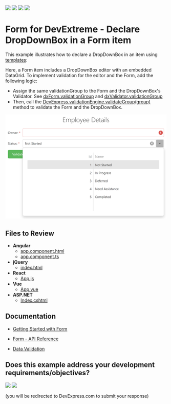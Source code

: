<!-- default badges list -->
![](https://img.shields.io/endpoint?url=https://codecentral.devexpress.com/api/v1/VersionRange/290388689/20.1.6%2B)
[![](https://img.shields.io/badge/Open_in_DevExpress_Support_Center-FF7200?style=flat-square&logo=DevExpress&logoColor=white)](https://supportcenter.devexpress.com/ticket/details/T926024)
[![](https://img.shields.io/badge/📖_How_to_use_DevExpress_Examples-e9f6fc?style=flat-square)](https://docs.devexpress.com/GeneralInformation/403183)
[![](https://img.shields.io/badge/💬_Leave_Feedback-feecdd?style=flat-square)](#does-this-example-address-your-development-requirementsobjectives)
<!-- default badges end -->
# Form for DevExtreme - Declare DropDownBox in a Form item

This example illustrates how to declare a DropDownBox in an item using [templates](https://js.devexpress.com/Documentation/ApiReference/UI_Widgets/dxForm/Item_Types/SimpleItem/#template):

Here, a Form item includes a DropDownBox editor with an embedded DataGrid. To implement validation for the editor and the Form, add the following logic:
- Assign the same validationGroup to the Form and the DropDownBox's Validator. See [dxForm.validationGroup](https://js.devexpress.com/Documentation/ApiReference/UI_Widgets/dxForm/Configuration/#validationGroup) and [dxValidator.validationGroup](https://js.devexpress.com/Documentation/ApiReference/UI_Widgets/dxValidator/Configuration/#validationGroup)
- Then, call the [DevExpress.validationEngine.validateGroup(group)](https://js.devexpress.com/Documentation/ApiReference/Common/Utils/validationEngine/#validateGroupgroup) method to validate the Form and the DropDownBox.

<div align="center"><img alt="Form for DevExtreme - Declare DropDownBox in a Form item" src="dx-form-declare-dropdownbox-in-a-form-item.png" /></div>

## Files to Review

- **Angular**
    - [app.component.html](Angular/src/app/app.component.html)
    - [app.component.ts](Angular/src/app/app.component.ts)
- **jQuery**
    - [index.html](jQuery/index.html)
- **React**
    - [App.js](React/src/App.jsx)
- **Vue**
    - [App.vue](Vue/src/App.vue)
- **ASP.NET**    
    - [Index.cshtml](ASP.NET/SampleApp/Views/Home/Index.cshtml)

## Documentation

- [Getting Started with Form](https://js.devexpress.com/Documentation/Guide/UI_Components/Form/Getting_Started_with_Form/)

- [Form - API Reference](https://js.devexpress.com/Documentation/ApiReference/UI_Components/dxForm/)
 
- [Data Validation](https://js.devexpress.com/Documentation/Guide/Widgets/Common/UI_Widgets/Data_Validation/)
<!-- feedback -->
## Does this example address your development requirements/objectives?

[<img src="https://www.devexpress.com/support/examples/i/yes-button.svg"/>](https://www.devexpress.com/support/examples/survey.xml?utm_source=github&utm_campaign=devextreme-form-declare-dropdownbox-in-form-item&~~~was_helpful=yes) [<img src="https://www.devexpress.com/support/examples/i/no-button.svg"/>](https://www.devexpress.com/support/examples/survey.xml?utm_source=github&utm_campaign=devextreme-form-declare-dropdownbox-in-form-item&~~~was_helpful=no)

(you will be redirected to DevExpress.com to submit your response)
<!-- feedback end -->
